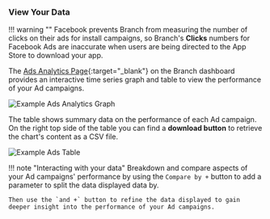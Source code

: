 ### View Your Data

!!! warning ""
	Facebook prevents Branch from measuring the number of clicks on their ads for install campaigns, so Branch's **Clicks** numbers for Facebook Ads are inaccurate when users are being directed to the App Store to download your app.

The [Ads Analytics Page](https://dashboard.branch.io/ads/analytics){:target="_blank"} on the Branch dashboard provides an interactive time series graph and table to view the performance of your Ad campaigns.

![Example Ads Analytics Graph](/img/ingredients/deep-linked-ads/view-ad-link-data/analytics-graph.png)

The table shows summary data on the performance of each Ad campaign. On the right top side of the table you can find a **download button** to retrieve the chart's content as a CSV file.

![Example Ads Table](/img/ingredients/deep-linked-ads/view-ad-link-data/analytics-table.png)

!!! note "Interacting with your data"
	Breakdown and compare aspects of your Ad campaigns' performance by using the `Compare by +` button to add a parameter to split the data displayed data by.

	Then use the `and +` button to refine the data displayed to gain deeper insight into the performance of your Ad campaigns.
